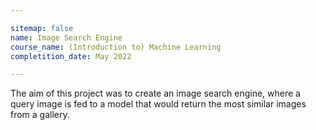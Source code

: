 ```yaml
---

sitemap: false
name: Image Search Engine
course_name: (Introduction to) Machine Learning
completition_date: May 2022

---
```


The aim of this project was to create an image search engine, where a query image is fed to a model that would return the most similar images from a gallery.